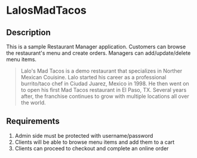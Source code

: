 # LalosMadTacos

## Description

This is a sample Restaurant Manager application. Customers can browse the restaurant's menu and create orders. Managers can add/update/delete menu items.

> Lalo's Mad Tacos is a demo restaurant that specializes in Norther Mexican Couisine. Lalo started his career as a professional burrito/taco chef in Ciudad Juarez, Mexico in 1998. He then went on to open his first Mad Tacos restaurant in El Paso, TX. Several years after, the franchise continues to grow with multiple locations all over the world.

## Requirements

1) Admin side must be protected with username/password
2) Clients will be able to browse menu items and add them to a cart
3) Clients can proceed to checkout and complete an online order